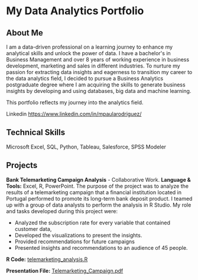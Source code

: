 # My Data Analytics Portfolio

## About Me

I am a data-driven professional on a learning journey to enhance my analytical skills and unlock the power of data. I have a bachelor's in Business Management and over 8 years of working experience in business development, marketing and sales in different industries. 
To nurture my passion for extracting data insights and eagerness to transition my career to the data analytics field, I decided to pursue a Business Analytics postgraduate degree where I am acquiring the skills to generate business insights by developing and using databases, big data and machine learning. 

This portfolio reflects my journey into the analytics field.

Linkedin https://www.linkedin.com/in/mpaularodriguez/

## Technical Skills
Microsoft Excel, SQL, Python, Tableau, Salesforce, SPSS Modeler

## Projects

**Bank Telemarketing Campaign Analysis** - Collaborative Work.
**Language & Tools:** Excel,  R, PowerPoint. 
The purpose of the project was to analyze the results of a telemarketing campaign that a financial institution located in Portugal performed to promote its long-term bank deposit product. I teamed up with a group of data analysts to perform the analysis in R Studio. 
My role and tasks developed during this project were:
- Analyzed the subscription rate for every variable that contained customer data, 
- Developed the visualizations to present the insights.
- Provided recommendations for future campaigns
- Presented insights and recommendations to an audience of 45 people. 

**R Code:** [telemarketing_analysis.R](https://github.com/Paula1806/Data_Analytics_Portfolio/blob/d53cb14a5c7447dfa0d4365558ff3547662f7dde/BigData2_GroupProject.R)

**Presentation File:** [Telemarketing_Campaign.pdf](https://github.com/Paula1806/Data_Analytics_Portfolio/blob/52d8493c3857becfb834030719816b5e53c89bce/Telemarketing%20Campaign_Presentation.pdf)
